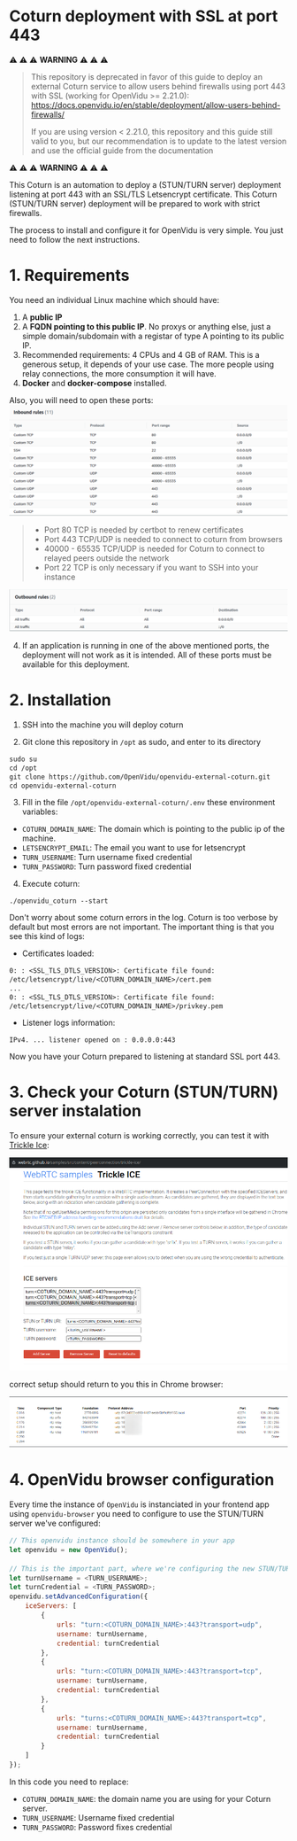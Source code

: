 # Coturn deployment with SSL at port 443

:warning: :warning: :warning: **WARNING** :warning: :warning: :warning:

> This repository is deprecated in favor of this guide to deploy an external Coturn service to allow users behind firewalls using port 443 with SSL (working for OpenVidu >= 2.21.0): 
> https://docs.openvidu.io/en/stable/deployment/allow-users-behind-firewalls/
> 
> If you are using version < 2.21.0, this repository and this guide still valid to you, but our recommendation is to update to the latest version and use the official guide from the documentation

:warning: :warning: :warning: **WARNING** :warning: :warning: :warning:

This Coturn is an automation to deploy a (STUN/TURN server) deployment listening at port 443 with an SSL/TLS Letsencrypt certificate. This Coturn (STUN/TURN server) deployment will be prepared to work with strict firewalls.

The process to install and configure it for OpenVidu is very simple. You just need to follow the next instructions.

# 1. Requirements

You need an individual Linux machine which should have:

1. A **public IP**
2. A **FQDN pointing to this public IP**. No proxys or anything else, just a simple domain/subdomain with a registar of type A pointing to its public IP.
3. Recommended requirements: 4 CPUs and 4 GB of RAM. This is a generous setup, it depends of your use case. The more people using relay connections, the more consumption it will have.
4. **Docker** and **docker-compose** installed.

Also, you will need to open these ports:
![Inbound rules](docs/images/inbound_ports.png)
> - Port 80 TCP is needed by certbot to renew certificates
> - Port 443 TCP/UDP is needed to connect to coturn from browsers
> - 40000 - 65535 TCP/UDP is needed for Coturn to connect to relayed peers outside the network
> - Port 22 TCP is only necessary if you want to SSH into your instance

![Outbound rules](docs/images/outbound_ports.png)

4. If an application is running in one of the above mentioned ports, the deployment will not work as it is intended. All of these ports must be available for this deployment.


# 2. Installation

1. SSH into the machine you will deploy coturn

2. Git clone this repository in `/opt` as sudo, and enter to its directory
```
sudo su
cd /opt
git clone https://github.com/OpenVidu/openvidu-external-coturn.git
cd openvidu-external-coturn
```
3. Fill in the file `/opt/openvidu-external-coturn/.env` these environment variables:
- `COTURN_DOMAIN_NAME`: The domain which is pointing to the public ip of the machine.
- `LETSENCRYPT_EMAIL`: The email you want to use for letsencrypt
- `TURN_USERNAME`: Turn username fixed credential
- `TURN_PASSWORD`: Turn password fixed credential

4. Execute coturn:
```
./openvidu_coturn --start
```

Don't worry about some coturn errors in the log. Coturn is too verbose by default but most errors are not important.
The important thing is that you see this kind of logs:
- Certificates loaded:
```
0: : <SSL_TLS_DTLS_VERSION>: Certificate file found: /etc/letsencrypt/live/<COTURN_DOMAIN_NAME>/cert.pem
...
0: : <SSL_TLS_DTLS_VERSION>: Certificate file found: /etc/letsencrypt/live/<COTURN_DOMAIN_NAME>/privkey.pem
```

- Listener logs information:
```
IPv4. ... listener opened on : 0.0.0.0:443
```


Now you have your Coturn prepared to listening at standard SSL port 443.

# 3. Check your Coturn (STUN/TURN) server instalation

To ensure your external coturn is working correctly, you can test it with [Trickle Ice](https://webrtc.github.io/samples/src/content/peerconnection/trickle-ice/):

![Trickle Ice Test](docs/images/trickle-ice-test.png)

 correct setup should return to you this in Chrome browser:

![Trickle Ice Result](docs/images/trickle-ice-result.png)
# 4. OpenVidu browser configuration

Every time the instance of `OpenVidu` is instanciated in your frontend app using `openvidu-browser` you need to configure to use the STUN/TURN server we've configured:

```js
// This openvidu instance should be somewhere in your app
let openvidu = new OpenVidu();

// This is the important part, where we're configuring the new STUN/TURN deployment
let turnUsername = <TURN_USERNAME>;
let turnCredential = <TURN_PASSWORD>;
openvidu.setAdvancedConfiguration({
    iceServers: [
        {
            urls: "turn:<COTURN_DOMAIN_NAME>:443?transport=udp",
            username: turnUsername,
            credential: turnCredential
        },
        {
            urls: "turn:<COTURN_DOMAIN_NAME>:443?transport=tcp",
            username: turnUsername,
            credential: turnCredential
        },
        {
            urls: "turns:<COTURN_DOMAIN_NAME>:443?transport=tcp",
            username: turnUsername,
            credential: turnCredential
        }
    ]
});
```

In this code you need to replace:
- `COTURN_DOMAIN_NAME`: the domain name you are using for your Coturn server.
- `TURN_USERNAME`: Username fixed credential
- `TURN_PASSWORD`: Password fixes credential
